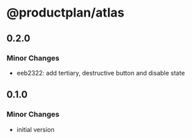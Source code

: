 # @productplan/atlas

## 0.2.0

### Minor Changes

- eeb2322: add tertiary, destructive button and disable state

## 0.1.0

### Minor Changes

- initial version
